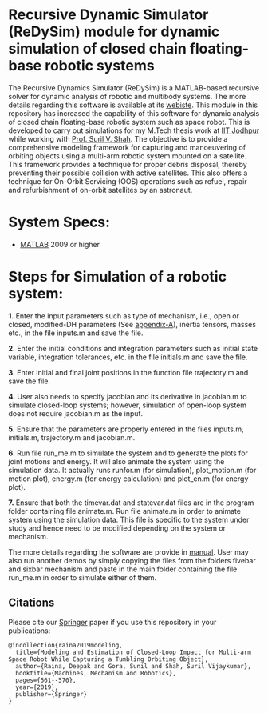# Recursive Dynamic Simulator (ReDySim) module for dynamic simulation of closed chain floating-base robotic systems
The Recursive Dynamics Simulator (ReDySim) is a MATLAB-based recursive solver for dynamic analysis of robotic and multibody systems. The more details regarding this software is available at its [webiste](http://redysim.weebly.com/). This module in this repository has increased the capability of this software for dynamic analysis of closed chain floating-base robotic system such as space robot. This is developed to carry out simulations for my M.Tech thesis work at [IIT Jodhpur](http://www.iitj.ac.in/) while working with [Prof. Suril V. Shah](http://surilshah.weebly.com/). The objective is to provide a comprehensive modeling framework for capturing and manoeuvering of orbiting objects using a multi-arm robotic system mounted on a satellite. This framework provides a technique for proper debris disposal, thereby preventing their possible collision with active satellites. This also offers a technique for On-Orbit Servicing (OOS) operations such as refuel, repair and refurbishment of on-orbit satellites by an astronaut.

# System Specs:
- [MATLAB](https://matlab.mathworks.com/) 2009 or higher

# Steps for Simulation of a robotic system:

**1.** Enter the input parameters such as type of mechanism, i.e., open or closed, modified-DH parameters (See [appendix-A](https://github.com/deepakraina99/redysim-floating-base-robot/blob/master/Appendix%20A_DH%20parameter.pdf)), inertia tensors, masses etc., in the file inputs.m and save the file.

**2.** Enter the initial conditions and integration parameters such as initial state variable, integration tolerances, etc. in the file initials.m and save the file.

**3.** Enter initial and final joint positions in the function file trajectory.m and save the file.

**4.** User also needs to specify jacobian and its derivative in jacobian.m to simulate closed-loop systems; however, simulation of open-loop system does not require jacobian.m as the input.

**5.** Ensure that the parameters are properly entered in the files inputs.m, initials.m, trajectory.m and jacobian.m.

**6.** Run file run_me.m to simulate the system and to generate the plots for joint motions and energy. It will also animate the system using the simulation data. It actually runs runfor.m (for simulation), plot_motion.m (for motion plot), energy.m (for energy calculation) and plot_en.m (for energy plot).

**7.** Ensure that both the timevar.dat and statevar.dat files are in the program folder containing file animate.m. Run file animate.m in order to animate system using the simulation data. This file is specific to the system under study and hence need to be modified depending on the system or mechanism.

The more details regarding the software are provide in [manual](https://github.com/deepakraina99/redysim-floating-base-robot/blob/master/Manual_Floating-base_ForDyn.pdf). User may also run another demos by simply copying the files from the folders fivebar and sixbar mechanism and paste in the main folder containing the file run_me.m in order to simulate either of them. 

## Citations
Please cite our [Springer](https://link.springer.com/chapter/10.1007/978-981-10-8597-0_48) paper if you use this repository in your publications:
```
@incollection{raina2019modeling,
  title={Modeling and Estimation of Closed-Loop Impact for Multi-arm Space Robot While Capturing a Tumbling Orbiting Object},
  author={Raina, Deepak and Gora, Sunil and Shah, Suril Vijaykumar},
  booktitle={Machines, Mechanism and Robotics},
  pages={561--570},
  year={2019},
  publisher={Springer}
}
```
